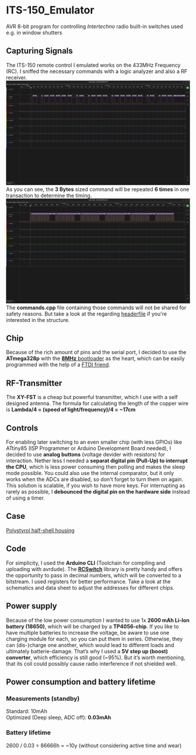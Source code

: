# ITS-150_Emulator
AVR 8-bit program for controlling _Intertechno_ radio built-in switches used e.g. in window shutters

## Capturing Signals
The ITS-150 remote control I emulated works on the 433MHz Frequency (RC).
I sniffed the necessary commands with a logic analyzer and also a RF receiver.
![single_repitition](./Attachements/single_repitition.png)
As you can see, the __3 Bytes__ sized command will be repeated __6 times__ in one transaction to determine the timing.
![complete_transaction](./Attachements/complete_transaction.png)
The __commands.cpp__ file containing those commands will not be shared for safety reasons. But take a look at the regarding [headerfile](./main/command.h) if you're interested in the structure.

## Chip
Because of the rich amount of pins and the serial port, I decided to use the __ATmega328p__ with the [__8MHz__ bootloader](https://www.arduino.cc/en/uploads/Tutorial/breadboard-1-6-x.zip) as the heart, which can be easily programmed with the help of a [FTDI friend](https://www.berrybase.de/bread-board-mates-programmer).

## RF-Transmitter
The __XY-FST__ is a cheap but powerful transmitter, which I use with a self designed antenna.
The formula for calculating the length of the copper wire is __Lambda/4 = (speed of light/frequency)/4 = ~17cm__

## Controls
For enabling later switching to an even smaller chip (with less GPIOs) like ATtiny85 (ISP Programmer or Arduino Development Board needed), I decided to use __analog buttons__ (voltage devider with resistors) for interaction. Nether less I needed a __separat digital pin (Pull-Up) to interrupt the CPU__, which is less power consuming then polling and makes the sleep mode possible. You could also use the internal comparator, but it only works when the ADCs are disabled, so don't forget to turn them on again. This solution is scalable, if you wish to have more keys.
For interrupting as rarely as possible, I __debounced the digital pin on the hardware side__ instead of using a timer.

## Case
[Polystyrol half-shell housing](https://www.berrybase.de/halbschalengehaeuse-120x30x70mm-grau)

## Code
For simplicity, I used the __Arduino CLI__ (Toolchain for compiling and uploading with avrdude).
The [__RCSwitch__](https://github.com/sui77/rc-switch) library is pretty handy and offers the opportunity to pass in decimal numbers, which will be converted to a bitstream.
I used registers for better performance. Take a look at the schematics and data sheet to adjust the addresses for different chips.

## Power supply
Because of the low power consumption I wanted to use 1x __2600 mAh Li-Ion battery (18650)__, which will be charged by a __TP4056-chip__. If you like to have multiple batteries to increase the voltage, be aware to use one charging module for each, so you can put them in series. Otherwise, they can (dis-)charge one another, which would lead to different loads and ultimately batterie-damage.
That’s why I used a __5V step up (boost) converter__, which efficiency is still good (~95%). But it’s worth mentioning, that its coil could possibly cause radio interference if not shielded well.

## Power consumption and battery lifetime
### Measurements (standby)
Standard: 10mAh \
Optimized (Deep sleep, ADC off): __0.03mAh__
### Battery lifetime
2600 / 0.03 = 86666h = ~10y (without considering active time and wear)